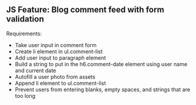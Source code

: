 ## JS Feature: Blog comment feed with form validation

Requirements: 
- Take user input in comment form
- Create li element in ul.comment-list
- Add user input to paragraph element
- Build a string to put in the h6.comment-date element using user name and current date
- Autofill a user photo from assets
- Append li element to ul.comment-list
- Prevent users from entering blanks, empty spaces, and strings that are too long
